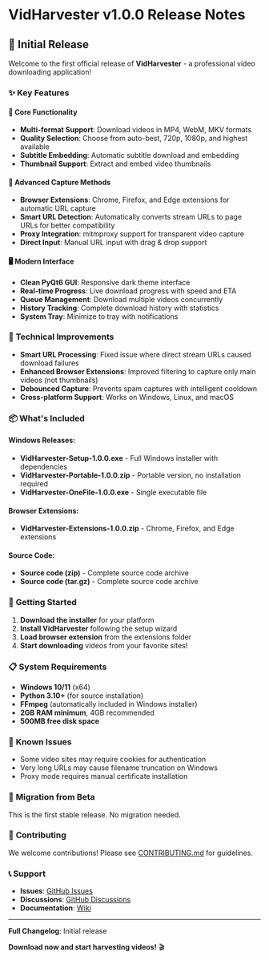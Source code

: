 # VidHarvester v1.0.0 Release Notes

## 🎉 Initial Release

Welcome to the first official release of **VidHarvester** - a professional video downloading application!

### ✨ **Key Features**

#### 🎥 **Core Functionality**
- **Multi-format Support**: Download videos in MP4, WebM, MKV formats
- **Quality Selection**: Choose from auto-best, 720p, 1080p, and highest available
- **Subtitle Embedding**: Automatic subtitle download and embedding
- **Thumbnail Support**: Extract and embed video thumbnails

#### 🔌 **Advanced Capture Methods**
- **Browser Extensions**: Chrome, Firefox, and Edge extensions for automatic URL capture  
- **Smart URL Detection**: Automatically converts stream URLs to page URLs for better compatibility
- **Proxy Integration**: mitmproxy support for transparent video capture
- **Direct Input**: Manual URL input with drag & drop support

#### 🖥️ **Modern Interface**
- **Clean PyQt6 GUI**: Responsive dark theme interface
- **Real-time Progress**: Live download progress with speed and ETA
- **Queue Management**: Download multiple videos concurrently
- **History Tracking**: Complete download history with statistics
- **System Tray**: Minimize to tray with notifications

### 🔧 **Technical Improvements**
- **Smart URL Processing**: Fixed issue where direct stream URLs caused download failures
- **Enhanced Browser Extensions**: Improved filtering to capture only main videos (not thumbnails)
- **Debounced Capture**: Prevents spam captures with intelligent cooldown
- **Cross-platform Support**: Works on Windows, Linux, and macOS

### 📦 **What's Included**

#### Windows Releases:
- **VidHarvester-Setup-1.0.0.exe** - Full Windows installer with dependencies
- **VidHarvester-Portable-1.0.0.zip** - Portable version, no installation required
- **VidHarvester-OneFile-1.0.0.exe** - Single executable file

#### Browser Extensions:
- **VidHarvester-Extensions-1.0.0.zip** - Chrome, Firefox, and Edge extensions

#### Source Code:
- **Source code (zip)** - Complete source code archive
- **Source code (tar.gz)** - Complete source code archive

### 🚀 **Getting Started**

1. **Download the installer** for your platform
2. **Install VidHarvester** following the setup wizard
3. **Load browser extension** from the extensions folder
4. **Start downloading** videos from your favorite sites!

### 📋 **System Requirements**

- **Windows 10/11** (x64)
- **Python 3.10+** (for source installation)
- **FFmpeg** (automatically included in Windows installer)
- **2GB RAM minimum**, 4GB recommended
- **500MB free disk space**

### 🐛 **Known Issues**
- Some video sites may require cookies for authentication
- Very long URLs may cause filename truncation on Windows
- Proxy mode requires manual certificate installation

### 🔄 **Migration from Beta**
This is the first stable release. No migration needed.

### 🤝 **Contributing**
We welcome contributions! Please see [CONTRIBUTING.md](CONTRIBUTING.md) for guidelines.

### 📞 **Support**
- **Issues**: [GitHub Issues](https://github.com/risterz/VidHarvester/issues)
- **Discussions**: [GitHub Discussions](https://github.com/risterz/VidHarvester/discussions)
- **Documentation**: [Wiki](https://github.com/risterz/VidHarvester/wiki)

---

**Full Changelog**: Initial release

**Download now and start harvesting videos!** 🎬
